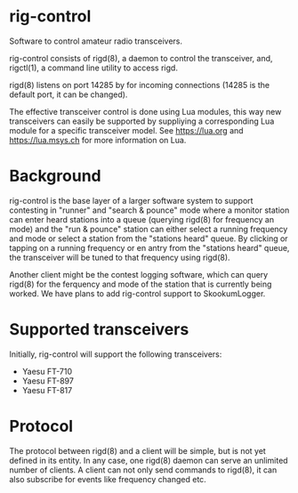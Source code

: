 # rig-control

Software to control amateur radio transceivers.

rig-control consists of rigd(8), a daemon to control the transceiver,
and, rigctl(1), a command line utility to access rigd.

rigd(8) listens on port 14285 by for incoming connections
(14285 is the default port, it can be changed).

The effective transceiver control is done using Lua modules,
this way new transceivers can easily be supported by suppliying
a corresponding Lua module for a specific transceiver model.
See https://lua.org and https://lua.msys.ch for more information
on Lua.

# Background

rig-control is the base layer of a larger software system to
support contesting in "runner" and "search & pounce" mode where
a monitor station can enter heard stations into a queue (querying
rigd(8) for frequency an mode) and the "run & pounce" station
can either select a running frequency and mode or select a station
from the "stations heard" queue. By clicking or tapping on a
running frequency or en antry from the "stations heard" queue,
the transceiver will be tuned to that frequency using rigd(8).

Another client might be the contest logging software, which can
query rigd(8) for the ferquency and mode of the station that
is currently being worked.  We have plans to add rig-control
support to SkookumLogger.

# Supported transceivers

Initially, rig-control will support the following transceivers:

* Yaesu FT-710
* Yaesu FT-897
* Yaesu FT-817

# Protocol

The protocol between rigd(8) and a client will be simple, but
is not yet defined in its entity. In any case, one rigd(8)
daemon can serve an unlimited number of clients.  A client can
not only send commands to rigd(8), it can also subscribe for
events like frequency changed etc.
